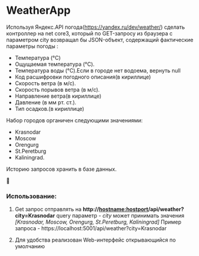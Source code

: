 # WeatherApp
Используя Яндекс.API погода(https://yandex.ru/dev/weather/) сделать контроллер на net core3, который по GET-запросу из браузера с параметром city возвращал бы JSON-объект, содержащий фактические параметры погоды :
- Температура (°C)
- Ощущаемая температура (°C).
- Температура воды (°C).Если в городе нет водоема, вернуть null
- Код расшифровки погодного описания(в кириллице)
- Скорость ветра (в м/с).
- Скорость порывов ветра (в м/с).
- Направление ветра(в кириллице)
- Давление (в мм рт. ст.).
- Тип осадков.(в кириллице)

Набор городов органичен следующими значениями:
- Krasnodar
- Moscow
- Orengurg
- St.Peretburg
- Kaliningrad.

Историю запросов хранить в базе данных.


&#x1F4D7;
### Использование:
1. Get запрос отправлять на **http://<hostname:hostport>/api/weather?city=Krasnodar**
query параметр - _city_ может принимать значения _[Krasnodar, Moscow, Orengurg, St.Peretburg, Kaliningrad]_
Пример запроса - https://localhost:5001/api/weather?city=Krasnodar

2. Для удобства реализован Web-интерфейс открывающийся по умолчанию
